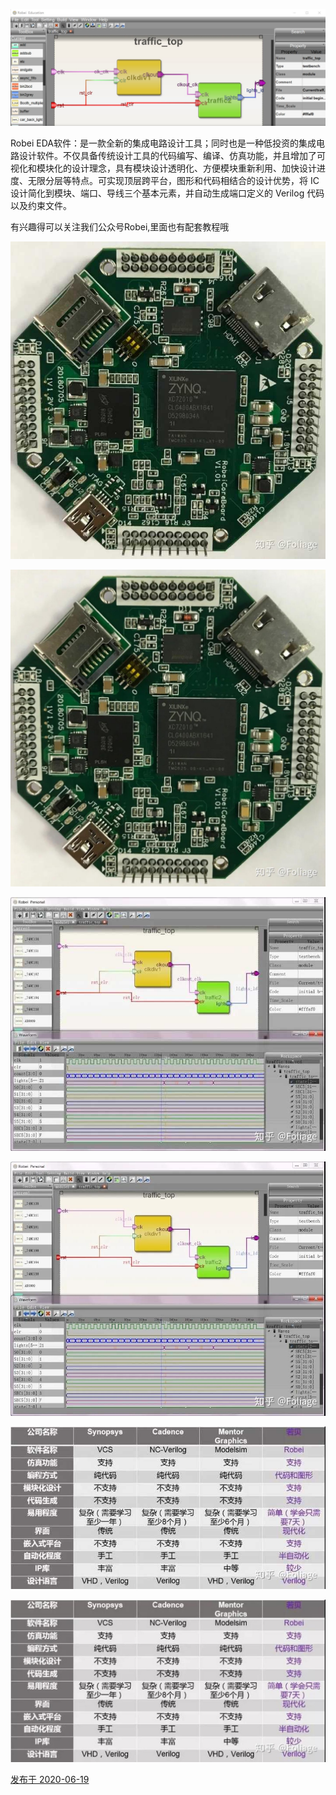 

![Robei Education](docs/EDA/EDA企业/公司/attachments/若贝电子Robei%20EDA/62cb547d1a1b023fb0f94401376d41e6_MD5.png)

Robei EDA软件：是一款全新的集成电路设计工具；同时也是一种低投资的集成电路设计软件。不仅具备传统设计工具的代码编写、编译、仿真功能，并且增加了可视化和模块化的设计理念，具有模块设计透明化、方便模块重新利用、加快设计进度、无限分层等特点。可实现顶层跨平台，图形和代码相结合的设计优势，将 IC 设计简化到模块、端口、导线三个基本元素，并自动生成端口定义的 Verilog 代码以及约束文件。

有兴趣得可以关注我们公众号Robei,里面也有配套教程哦

![](docs/EDA/EDA企业/公司/attachments/若贝电子Robei%20EDA/0dc22f809ac466a7b7ec62eee3dbe042_MD5.jpg)

![](docs/EDA/EDA企业/公司/attachments/若贝电子Robei%20EDA/9424830dec399144af6a9582571acd19_MD5.jpg)

![](docs/EDA/EDA企业/公司/attachments/若贝电子Robei%20EDA/1b6c6914221a218a9ff1d41476cff8f1_MD5.jpg)

![](docs/EDA/EDA企业/公司/attachments/若贝电子Robei%20EDA/1ce34938e6ff8f16775fc39728ed034d_MD5.jpg)

![](docs/EDA/EDA企业/公司/attachments/若贝电子Robei%20EDA/d47c9c1ae1ac9dc880dd5899b204883b_MD5.jpg)

![](docs/EDA/EDA企业/公司/attachments/若贝电子Robei%20EDA/c06f1aaeaa008fa61242e08047a640ac_MD5.jpg)

[发布于 2020-06-19](http://www.zhihu.com/question/273714898/answer/1291300125)